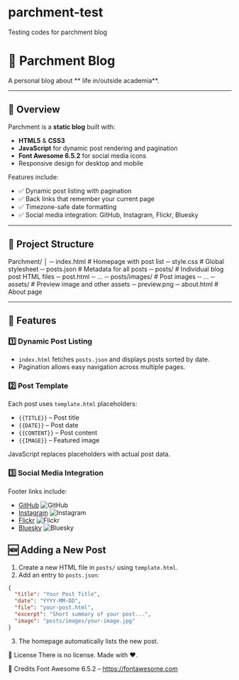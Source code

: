 # parchment-test
Testing codes for parchment blog

# 📝 Parchment Blog

A personal blog about ** life in/outside academia**.  

---

## 🌟 Overview

Parchment is a **static blog** built with:

- **HTML5** & **CSS3**  
- **JavaScript** for dynamic post rendering and pagination  
- **Font Awesome 6.5.2** for social media icons  
- Responsive design for desktop and mobile  

Features include:

- ✅ Dynamic post listing with pagination  
- ✅ Back links that remember your current page  
- ✅ Timezone-safe date formatting  
- ✅ Social media integration: GitHub, Instagram, Flickr, Bluesky  

---

## 📂 Project Structure

Parchment/
│
─ index.html # Homepage with post list
─ style.css # Global stylesheet
─ posts.json # Metadata for all posts
─ posts/ # Individual blog post HTML files
  ─ post.html
  ─ ...
─ posts/images/ # Post images
   ─ ...
─ assets/ # Preview image and other assets
   ─ preview.png
─ about.html # About page

---

## 🚀 Features

### 1️⃣ Dynamic Post Listing
- `index.html` fetches `posts.json` and displays posts sorted by date.  
- Pagination allows easy navigation across multiple pages.  

### 2️⃣ Post Template
Each post uses `template.html` placeholders:  

- `{{TITLE}}` – Post title  
- `{{DATE}}` – Post date  
- `{{CONTENT}}` – Post content  
- `{{IMAGE}}` – Featured image  

JavaScript replaces placeholders with actual post data.

### 3️⃣ Social Media Integration
Footer links include:

- [GitHub](https://github.com/username) ![GitHub](https://img.shields.io/badge/-GitHub-181717?style=flat&logo=github)  
- [Instagram](https://instagram.com/username) ![Instagram](https://img.shields.io/badge/-Instagram-E4405F?style=flat&logo=instagram&logoColor=white)  
- [Flickr](https://flickr.com/username) ![Flickr](https://img.shields.io/badge/-Flickr-FF0084?style=flat&logo=flickr&logoColor=white)  
- [Bluesky](https://bsky.app/username) ![Bluesky](https://img.shields.io/badge/-Bluesky-00CFFF?style=flat&logo=bluesky&logoColor=white)  

## 🆕 Adding a New Post

1. Create a new HTML file in `posts/` using `template.html`.  
2. Add an entry to `posts.json`:

```json
{
  "title": "Your Post Title",
  "date": "YYYY-MM-DD",
  "file": "your-post.html",
  "excerpt": "Short summary of your post...",
  "image": "posts/images/your-image.jpg"
}

```
3. The homepage automatically lists the new post.

📜 License
There is no license. Made with ❤️. 

🎨 Credits
Font Awesome 6.5.2 – https://fontawesome.com

